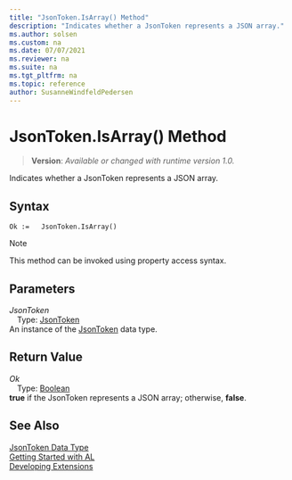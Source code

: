 ```yaml
---
title: "JsonToken.IsArray() Method"
description: "Indicates whether a JsonToken represents a JSON array."
ms.author: solsen
ms.custom: na
ms.date: 07/07/2021
ms.reviewer: na
ms.suite: na
ms.tgt_pltfrm: na
ms.topic: reference
author: SusanneWindfeldPedersen
---
```

[//]: # (START>DO_NOT_EDIT)
[//]: # (IMPORTANT:Do not edit any of the content between here and the END>DO_NOT_EDIT.)
[//]: # (Any modifications should be made in the .xml files in the ModernDev repo.)
# JsonToken.IsArray() Method
> **Version**: _Available or changed with runtime version 1.0._

Indicates whether a JsonToken represents a JSON array.


## Syntax
```AL
Ok :=   JsonToken.IsArray()
```
> [!NOTE]
> This method can be invoked using property access syntax.

## Parameters
*JsonToken*  
&emsp;Type: [JsonToken](jsontoken-data-type.md)  
An instance of the [JsonToken](jsontoken-data-type.md) data type.  

## Return Value
*Ok*  
&emsp;Type: [Boolean](../boolean/boolean-data-type.md)  
**true** if the JsonToken represents a JSON array; otherwise, **false**.


[//]: # (IMPORTANT: END>DO_NOT_EDIT)
## See Also
[JsonToken Data Type](jsontoken-data-type.md)  
[Getting Started with AL](../../devenv-get-started.md)  
[Developing Extensions](../../devenv-dev-overview.md)